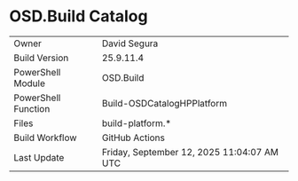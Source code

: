 ﻿# OSD.Build Catalog

| | |
|-|-|
| Owner | David Segura |
| Build Version | 25.9.11.4 |
| PowerShell Module | OSD.Build |
| PowerShell Function | Build-OSDCatalogHPPlatform |
| Files | build-platform.* |
| Build Workflow | GitHub Actions |
| Last Update | Friday, September 12, 2025 11:04:07 AM UTC |
